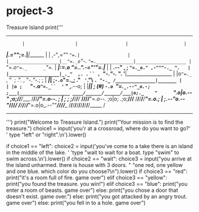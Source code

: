 # project-3
Treasure Island
print('''
*******************************************************************************
          |                   |                  |                     |
 _________|________________.=""_;=.______________|_____________________|_______
|                   |  ,-"_,=""     `"=.|                  |
|___________________|__"=._o`"-._        `"=.______________|___________________
          |                `"=._o`"=._      _`"=._                     |
 _________|_____________________:=._o "=._."_.-="'"=.__________________|_______
|                   |    __.--" , ; `"=._o." ,-"""-._ ".   |
|___________________|_._"  ,. .` ` `` ,  `"-._"-._   ". '__|___________________
          |           |o`"=._` , "` `; .". ,  "-._"-._; ;              |
 _________|___________| ;`-.o`"=._; ." ` '`."\ ` . "-._ /_______________|_______
|                   | |o ;    `"-.o`"=._``  '` " ,__.--o;   |
|___________________|_| ;     (#) `-.o `"=.`_.--"_o.-; ;___|___________________
____/______/______/___|o;._    "      `".o|o_.--"    ;o;____/______/______/____
/______/______/______/_"=._o--._        ; | ;        ; ;/______/______/______/_
____/______/______/______/__"=._o--._   ;o|o;     _._;o;____/______/______/____
/______/______/______/______/____"=._o._; | ;_.--"o.--"_/______/______/______/_
____/______/______/______/______/_____"=.o|o_.--""___/______/______/______/____
/______/______/______/______/______/______/______/______/______/______/_____ /
*******************************************************************************
''')
print("Welcome to Treasure Island.")
print("Your mission is to find the treasure.")
choice1 = input('you\'r at a crossroad,  where do you want to go?'
                ' type "left" or "right".\n').lower()

if choice1 == "left":
    choice2 = input('you\'ve come to a take there is an island in the middle of the lake. '
                    'type "wait to wait for a boat. type "swim" to swim across.\n').lower()
    if choice2 == "wait":
        choice3 =  input("you arrive at the island unharmed. there is house with 3 doors. "
                         "one red, one yellow and one blue. which color do you choose?\n").lower()
        if choice3 == "red":
            print("it's a room full of fire. game over")
        elif choice3 == "yellow":
            print("you found the treasure. you win!")
        elif choice3 == "blue":
            print("you enter a room of beasts. game over")
        else:
            print("you chose a door that doesn't exist. game over.")
    else:
        print("you got attacked by an angry trout. game over")
else:
    print("you fell in to a hole. game over")

